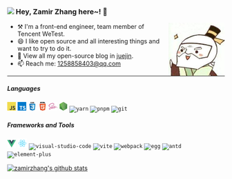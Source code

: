 ### <img src="https://emojis.slackmojis.com/emojis/images/1621024394/39092/cat-roll.gif?1621024394" width="28" /> Hey, Zamir Zhang here~! 👋

<img align="right" width="130" src="./assets/yeye (2).jpg">

- :hammer_and_pick: I'm a front-end engineer, team member of Tencent WeTest.
- 😄 I like open source and all interesting things and want to try to do it.
- 🌱 View all my open-source blog in [juejin](https://juejin.cn/user/88440035084071/posts).
- 📫 Reach me: 1258858403@qq.com
---
##### Languages
<!-- languages:start -->
<!-- prettier-ignore-start -->
<!-- markdownlint-disable -->
<code><img height="20" src="https://raw.githubusercontent.com/github/explore/80688e429a7d4ef2fca1e82350fe8e3517d3494d/topics/javascript/javascript.png" alt="javascript" /></code>
<code><img height="20" src="https://raw.githubusercontent.com/github/explore/80688e429a7d4ef2fca1e82350fe8e3517d3494d/topics/typescript/typescript.png" alt="typescript" /></code>
<code><img height="20" src="https://raw.githubusercontent.com/github/explore/80688e429a7d4ef2fca1e82350fe8e3517d3494d/topics/css/css.png" alt="css" /></code>
<code><img height="20" src="https://raw.githubusercontent.com/github/explore/80688e429a7d4ef2fca1e82350fe8e3517d3494d/topics/html/html.png" alt="html" /></code>
<code><img height="20" src="https://raw.githubusercontent.com/github/explore/80688e429a7d4ef2fca1e82350fe8e3517d3494d/topics/sass/sass.png" alt="sass" /></code>
<code><img height="20" src="https://raw.githubusercontent.com/github/explore/80688e429a7d4ef2fca1e82350fe8e3517d3494d/topics/nodejs/nodejs.png" alt="nodejs" /></code>
<code><img height="20" width="20" src="https://avatars.githubusercontent.com/u/22247014?s=200&v=4" alt="yarn" /></code>
<code><img height="20" src="https://d33wubrfki0l68.cloudfront.net/2f3acb83b7d2349f2194bc38c0f22f295908dc33/6a6e6/zh/img/pnpm-no-name-with-frame.svg" alt="pnpm" /></code>
<code><img height="22" src="https://git-scm.com/images/logos/logomark-orange@2x.png" alt="git" /></code>
<!-- markdownlint-restore -->
<!-- prettier-ignore-end -->
<!-- languages:end -->
##### Frameworks and Tools
<!-- tools:start -->
<!-- prettier-ignore-start -->
<!-- markdownlint-disable -->
<code><img height="20" src="https://raw.githubusercontent.com/github/explore/80688e429a7d4ef2fca1e82350fe8e3517d3494d/topics/vue/vue.png" alt="vue" /></code>
<code><img height="22" src="https://raw.githubusercontent.com/github/explore/80688e429a7d4ef2fca1e82350fe8e3517d3494d/topics/react/react.png"></code>
<code><img height="20" src="https://upload.wikimedia.org/wikipedia/commons/thumb/9/9a/Visual_Studio_Code_1.35_icon.svg/768px-Visual_Studio_Code_1.35_icon.svg.png?20210804221519" alt="visual-studio-code" /></code>
<code><img height="20" src="https://vitejs.dev/logo.svg" alt="vite" /></code>
<code><img height="22" src="https://webpack.js.org/icon-square-small.85ba630cf0c5f29ae3e3.svg" alt="webpack" /></code>
<code><img height="20" src="https://eggjs.github.io/logo.svg" alt="egg" /></code>
<code><img height="20" src="https://www.antdv.com/assets/logo.1ef800a8.svg" alt="antd" /></code>
<code><img height="20" src="https://avatars.githubusercontent.com/u/68583457?s=200&v=4" alt="element-plus" /></code>
<!-- markdownlint-restore -->
<!-- prettier-ignore-end -->
<!-- tools:end -->

[![zamirzhang's github stats](https://github-readme-stats.vercel.app/api?username=Zhangyao719&theme=default&show_icons=true&bg_color=30,11998e,44b984&title_color=fff&text_color=fff&icon_color=ffffff&include_all_commits=true)](https://github.com/chuzhixin/vue-admin-better)


<!--
**Zhangyao719/Zhangyao719** is a ✨ _special_ ✨ repository because its `README.md` (this file) appears on your GitHub profile.

Here are some ideas to get you started:
- :hammer_and_pick: TypeScript / Vue / Nodejs / Egg / vite/webpack / 
- 🔭 I am currently working on ...
- 🌱 I’m currently learning ...
- 👯 I’m looking to collaborate on ...
- 🤔 I’m looking for help with ...
- 💬 Ask me about ...
- 📫 How to reach me: ...
- 😄 Pronouns: ...
- ⚡ Fun fact: ...
-->

<!-- 环形图 ↓ -->
<!-- <img align="right" width="50%" src="https://github-readme-stats-ouuan.vercel.app/api?username=Zhangyao719&show_icons=true"> -->
<!-- <img align="right" width="50%" src="https://github-readme-stats-ouuan.vercel.app/api?username=Zhangyao719&theme=dark&show_icons=true"> -->

<!-- 折线图 ↓ -->
<!-- [![Activity graph](https://activity-graph.herokuapp.com/graph?username=Zhangyao719&theme=dracula)](https://github.com/ashutosh00710/github-readme-activity-graph)-->

